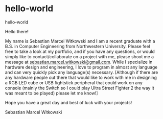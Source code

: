# hello-world
hello-world

Hello there! 

My name is Sebastian Marcel Witkowski and I am a recent graduate with a B.S. in Computer Engineering from Northwestern University. Please
feel free to take a look at my portfolio, and if you have any questions, or would simply like to contact/collaborate on a project with me, please shoot me a message at sebastian.marcel.witkowski@gmail.com. While I specialize in hardware design and engineering, I love to program in almost any language and can very quickly pick any language(s) necessary. [Although if there are any hardware people out there that would like to work with me in designing a RGB LED cube or USB fightstick peripheral that could work on any console (mainly the Switch so I could play Ultra Street Fighter 2 the way it was meant to be played) please let me know!] 

Hope you have a great day and best of luck with your projects!

Sebastian Marcel Witkowski
